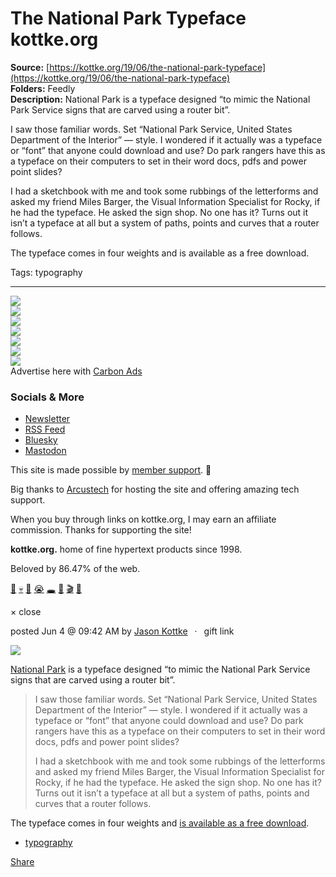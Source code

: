 # The National Park Typeface kottke.org

**Source:** [https://kottke.org/19/06/the-national-park-typeface](https://kottke.org/19/06/the-national-park-typeface)  
**Folders:** Feedly  
**Description:** National Park is a typeface designed “to mimic the National Park Service signs that are carved using a router bit”.

I saw those familiar words. Set “National Park Service, United States Department of the Interior” — style. I wondered if it actually was a typeface or “font” that anyone could download and use? Do park rangers have this as a typeface on their computers to set in their word docs, pdfs and power point slides?

I had a sketchbook with me and took some rubbings of the letterforms and asked my friend Miles Barger, the Visual Information Specialist for Rocky, if he had the typeface. He asked the sign shop. No one has it? Turns out it isn’t a typeface at all but a system of paths, points and curves that a router follows.

The typeface comes in four weights and is available as a free download.

Tags: typography

---

<div>

<div>

<div>


<div>
<a href="https://kottke.org/"><img src="https://kottke.org/cdn-cgi/image/format=auto,fit=scale-down,width=200,metadata=none/images/2024/logo-colors/color-7.jpg"></a>




</div>


<div><img src="https://kottke.org/cdn-cgi/image/format=auto,fit=scale-down,width=200,metadata=none/images/2024/logo-colors/circle-mask.png">



</div>


<div>
<a href="https://kottke.org/"><img src="https://kottke.org/cdn-cgi/image/format=auto,fit=scale-down,width=200,metadata=none/images/2024/logo-colors/color-31.jpg"></a>



</div>


<div><img src="https://kottke.org/cdn-cgi/image/format=auto,fit=scale-down,width=200,metadata=none/images/2024/logo-colors/circle-mask.png">



</div>


<div>
<a href="https://kottke.org/"><img src="https://kottke.org/cdn-cgi/image/format=auto,fit=scale-down,width=200,metadata=none/images/2024/logo-colors/color-28.jpg"></a>



</div>


<div><img src="https://kottke.org/cdn-cgi/image/format=auto,fit=scale-down,width=200,metadata=none/images/2024/logo-colors/circle-mask.png">



</div>


<div>
<a href="https://kottke.org/"><img src="https://kottke.org/cdn-cgi/image/format=auto,fit=scale-down,width=200,metadata=none/images/2024/logo-colors/color-17.jpg"></a>




</div>



</div>
</div>





<div>


<div>Advertise here with <a href="http://carbonads.net/?utm_source=kottkeorg&amp;utm_medium=ad_via_link&amp;utm_campaign=in_unit&amp;utm_term=carbon">Carbon Ads</a></div>
</div>

<div>
<div>

<h3>Socials &amp; More</h3>

<ul>
<li><a href="https://kottke.org/newsletter">Newsletter</a></li>
<li><a href="http://feeds.kottke.org/main">RSS Feed</a></li>
<li><a href="https://bsky.app/profile/kottke.org">Bluesky</a></li>
<li><a href="https://mastodon.social/@kottke">Mastodon</a></li>
</ul>

</div>

<p>This site is made possible by <a href="https://kottke.org/members">member support</a>. 💞</p>

<p>Big thanks to <a href="https://www.arcustech.com/">Arcustech</a> for hosting the site and offering amazing tech support.</p>

<p>When you buy through links on kottke.org, I may earn an affiliate commission. Thanks for supporting the site!</p>

<p><strong>kottke.org.</strong> home of fine hypertext products since 1998.</p>

<p>Beloved by 86.47% of the web.</p>

<p><a href="https://kottke.org/tag/burgers">🍔</a>  <a href="https://kottke.org/tag/death">💀</a>  <a href="https://kottke.org/tag/photography">📸</a>  <a href="https://kottke.org/tag/crying%20at%20work">😭</a>  <a href="https://kottke.org/tag/black%20holes">🕳️</a>  <a href="https://kottke.org/tag/Old%20Custer">🤠</a>  <a href="https://kottke.org/tag/film%20school">🎬</a>  <a href="https://kottke.org/tag/potatoes">🥔</a></p></div>

<div>


<div>
  <div>× close</div>
  <div>
    
    
  </div>
</div>




<div>
<div>

posted <time>Jun  4 @ 09:42 AM</time> by <a href="http://www.kottke.org">Jason Kottke</a><span>  ·  <span>gift link</span></span>



</div>




<p><img src="https://kottke.org/19/06/metadata=none/plus/misc/images/national-park-typeface.jpg"></p>

<p><a href="https://nationalparktypeface.com/">National Park</a> is a typeface designed “to mimic the National Park Service signs that are carved using a router bit”.</p>

<blockquote><p>I saw those familiar words. Set “National Park Service, United States Department of the Interior” — style. I wondered if it actually was a typeface or “font” that anyone could download and use? Do park rangers have this as a typeface on their computers to set in their word docs, pdfs and power point slides?</p>

<p>I had a sketchbook with me and took some rubbings of the letterforms and asked my friend Miles Barger, the Visual Information Specialist for Rocky, if he had the typeface. He asked the sign shop. No one has it? Turns out it isn’t a typeface at all but a system of paths, points and curves that a router follows.</p></blockquote>

<p>The typeface comes in four weights and <a href="https://nationalparktypeface.com/Download">is available as a free download</a>.</p>

<ul><li><a href="https://kottke.org/tag/typography">typography</a></li></ul>






<div>




<a href="https://kottke.org/19/06/the-national-park-typeface"><span>Share</span></a>
</div>

</div>








</div>




</div>